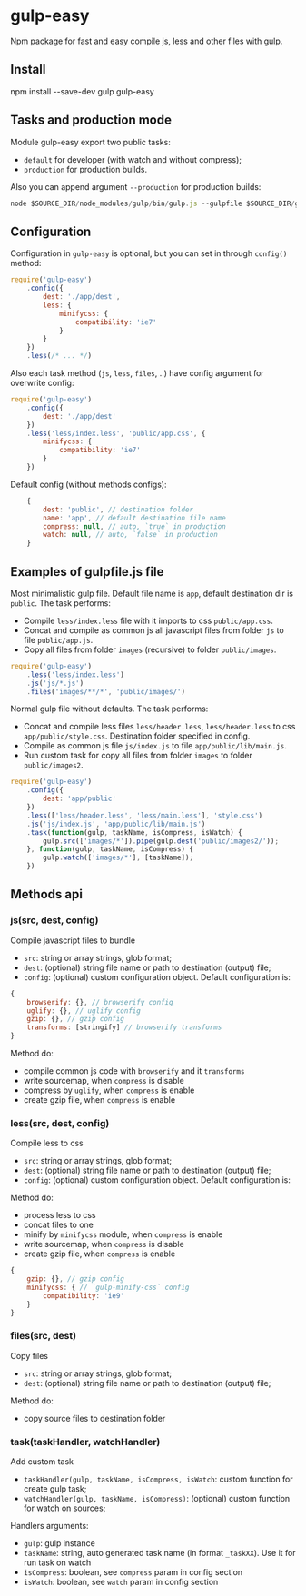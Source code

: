 # gulp-easy

Npm package for fast and easy compile js, less and other files with gulp.

## Install

npm install --save-dev gulp gulp-easy

## Tasks and production mode

Module gulp-easy export two public tasks:
* `default` for developer (with watch and without compress);
* `production` for production builds.

Also you can append argument `--production` for production builds:

```js
node $SOURCE_DIR/node_modules/gulp/bin/gulp.js --gulpfile $SOURCE_DIR/gulpfile.js --production
```

## Configuration

Configuration in `gulp-easy` is optional, but you can set in through `config()` method:

```js
require('gulp-easy')
    .config({
        dest: './app/dest',
        less: {
            minifycss: {
                compatibility: 'ie7'
            }
        }
    })
    .less(/* ... */)
```

Also each task method (`js`, `less`, `files`, ..) have config argument for overwrite config:

```js
require('gulp-easy')
    .config({
        dest: './app/dest'
    })
    .less('less/index.less', 'public/app.css', {
        minifycss: {
            compatibility: 'ie7'
        }
    })
```

Default config (without methods configs):

```js
    {
        dest: 'public', // destination folder
        name: 'app', // default destination file name
        compress: null, // auto, `true` in production
        watch: null, // auto, `false` in production
    }
```

## Examples of gulpfile.js file

Most minimalistic gulp file. Default file name is `app`, default destination dir is `public`.
The task performs:
- Compile `less/index.less` file with it imports to css `public/app.css`.
- Concat and compile as common js all javascript files from folder `js` to file `public/app.js`.
- Copy all files from folder `images` (recursive) to folder `public/images`.

```js
require('gulp-easy')
    .less('less/index.less')
    .js('js/*.js')
    .files('images/**/*', 'public/images/')
```

Normal gulp file without defaults.
The task performs:
- Concat and compile less files `less/header.less`, `less/header.less` to css `app/public/style.css`. Destination folder specified in config.
- Compile as common js file `js/index.js` to file `app/public/lib/main.js`.
- Run custom task for copy all files from folder `images` to folder `public/images2`.

```js
require('gulp-easy')
    .config({
        dest: 'app/public'
    })
    .less(['less/header.less', 'less/main.less'], 'style.css')
    .js('js/index.js', 'app/public/lib/main.js')
    .task(function(gulp, taskName, isCompress, isWatch) {
        gulp.src(['images/*']).pipe(gulp.dest('public/images2/'));
    }, function(gulp, taskName, isCompress) {
        gulp.watch(['images/*'], [taskName]);
    })
```

## Methods api

### js(src, dest, config)

Compile javascript files to bundle
- `src`: string or array strings, glob format;
- `dest`: (optional) string file name or path to destination (output) file;
- `config`: (optional) custom configuration object. Default configuration is:

```js
{
    browserify: {}, // browserify config
    uglify: {}, // uglify config
    gzip: {}, // gzip config
    transforms: [stringify] // browserify transforms
}
```

Method do:
- compile common js code with `browserify` and it `transforms`
- write sourcemap, when `compress` is disable
- compress by `uglify`, when `compress` is enable
- create gzip file, when `compress` is enable

### less(src, dest, config)

Compile less to css
- `src`: string or array strings, glob format;
- `dest`: (optional) string file name or path to destination (output) file;
- `config`: (optional) custom configuration object. Default configuration is:

Method do:
- process less to css
- concat files to one
- minify by `minifycss` module, when `compress` is enable
- write sourcemap, when `compress` is disable
- create gzip file, when `compress` is enable

```js
{
    gzip: {}, // gzip config
    minifycss: { // `gulp-minify-css` config
        compatibility: 'ie9'
    }
}
```

### files(src, dest)

Copy files
- `src`: string or array strings, glob format;
- `dest`: (optional) string file name or path to destination (output) file;

Method do:
- copy source files to destination folder

### task(taskHandler, watchHandler)

Add custom task
- `taskHandler(gulp, taskName, isCompress, isWatch`: custom function for create gulp task;
- `watchHandler(gulp, taskName, isCompress)`: (optional) custom function for watch on sources;

Handlers arguments:
- `gulp`: gulp instance
- `taskName`: string, auto generated task name (in format `_taskXX`). Use it for run task on watch
- `isCompress`: boolean, see `compress` param in config section
- `isWatch`: boolean, see `watch` param in config section
